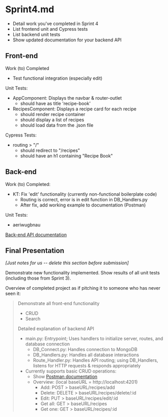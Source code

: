 # Sprint4.md

- Detail work you've completed in Sprint 4
- List frontend unit and Cypress tests
- List backend unit tests
- Show updated documentation for your backend API

## Front-end

Work (to) Completed

- Test functional integration (especially edit)

Unit Tests:

- AppComponent: Displays the navbar & router-outlet
  - should have as title 'recipe-book'
- RecipesComponent: Displays a recipe card for each recipe
  - should render recipe container
  - should display a list of recipes
  - should load data from the .json file

Cypress Tests:

- routing > "/"
  - should redirect to "/recipes"
  - should have an h1 containing "Recipe Book"

## Back-end

Work (to) Completed:

- KT: Fix 'edit' functionality (currently non-functional boilerplate code)
  - Routing is correct, error is in edit function in DB_Handlers.py
  - After fix, add working example to documentation (Postman)

Unit Tests:

- aeriwugbnau

[Back-end API documentation](https://documenter.getpostman.com/view/1766794/2s93RMTuYD)

## Final Presentation

*[Just notes for us -- delete this section before submission]*

Demonstrate new functionality implemented.
Show results of all unit tests (including those from Sprint 3).

Overview of completed project as if pitching it to someone who has never seen it:

> Demonstrate all front-end functionality  
>
> - CRUD
> - Search
>
> Detailed explanation of backend API
>
> - main.py: Entrypoint; Uses handlers to initialize server, routes, and database connection
>   - DB_Connect.py: Handles connection to MongoDB
>   - DB_Handlers.py: Handles all database interactions
>   - Route_Handler.py: Handles API routing; using DB_Handlers, listens for HTTP requests & responds appropriately
> - Currently supports basic CRUD operations:
>   - Show [Postman documentation](https://documenter.getpostman.com/view/1766794/2s93RMTuYD)
>   - Overview: (local baseURL = http://localhost:4201)
>     - Add: POST > baseURL/recipes/add
>     - Delete: DELETE > baseURL/recipes/delete/:id
>     - Edit: PUT > baseURL/recipes/edit/:id
>     - Get all: GET > baseURL/recipes
>     - Get one: GET > baseURL/recipes/:id
